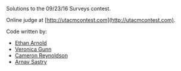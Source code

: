 Solutions to the 09/23/16 Surveys contest.

Online judge at [http://utacmcontest.com](http://utacmcontest.com).

Code written by:
- [Ethan Arnold](https://github.com/masonsbro)
- [Veronica Gunn](https://github.com/vfgunn)
- [Cameron Reynoldson](https://github.com/cameronreynoldson)
- [Arnav Sastry](https://github.com/arknave)
